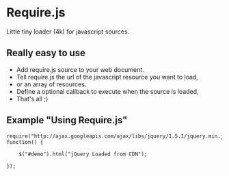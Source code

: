 Require.js
==========
Little tiny loader (4k) for javascript sources.

Really easy to use
------------------
- Add require.js source to your web document.
- Tell require.js the url of the javascript resource you want to load,
- or an array of resources.
- Define a optional callback to execute when the source is loaded,
- That's all ;)

Example "Using Require.js"
--------------------------
    
    require("http://ajax.googleapis.com/ajax/libs/jquery/1.5.1/jquery.min.js", function() {

        $("#demo").html("jQuery Loaded from CDN");

    });
